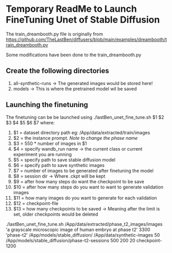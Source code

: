 # Temporary ReadMe to Launch FineTuning Unet of Stable Diffusion

The train_dreambooth.py file is originally from https://github.com/TheLastBen/diffusers/blob/main/examples/dreambooth/train_dreambooth.py

Some modifications have been done to the train_dreambooth.py

## Create the following directories
1. all-synthetic-runs -> The generated images would be stored here!
2. models -> This is where the pretrained model wil be saved

## Launching the finetuning
The finetuning can be be launched using ./lastBen_unet_fine_tune.sh $1 $2 $3 $4 $5 $6 $7 where:
1. $1 = dataset directory path eg: /App/data/extracted/train/images
2. $2 = the instance prompt. *Note to change the phase name*
3. $3 = 550 * number of images in $1
4. $4 = specify wandb_run name -> the current class or current experiment you are running
5. $5 = specify path to save stable diffusion model
6. $6 = specify path to save synthetic images
7. $7 = number of images to be generated after finetuning the model
8. $8 = session dir -> Where .ckpt will be kept
9. $9 = after how many steps do want the checkpoint to be save
10. $10 = after how many steps do you want to want to generate validation images
11. $11 = how many images do you want to generate for each validation
12. $12 = checkpoint-file
13. $13 = how many checkpoints to be saved -> Meaning after the limit is set, older checkpoints would be deleted

./lastBen_unet_fine_tune.sh /App/data/extracted/phase_t2_images/images 'a grayscale microscopic image of human embryo at phase t2' 3300 'phase-t2' /App/models/stable_diffusion/ /App/data/synthetic-images 50 /App/models/stable_diffusion/phase-t2-sessions 500 200 20 checkpoint-1200


